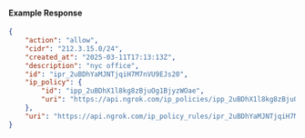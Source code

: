 <!-- Code generated for API Clients. DO NOT EDIT. -->

#### Example Response

```json
{
	"action": "allow",
	"cidr": "212.3.15.0/24",
	"created_at": "2025-03-11T17:13:13Z",
	"description": "nyc office",
	"id": "ipr_2uBDhYaMJNTjqiH7M7nVU9EJs20",
	"ip_policy": {
		"id": "ipp_2uBDhX1l8kg8zBjuOg1BjyzWOae",
		"uri": "https://api.ngrok.com/ip_policies/ipp_2uBDhX1l8kg8zBjuOg1BjyzWOae"
	},
	"uri": "https://api.ngrok.com/ip_policy_rules/ipr_2uBDhYaMJNTjqiH7M7nVU9EJs20"
}
```
